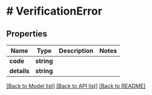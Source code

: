 # # VerificationError

## Properties

Name | Type | Description | Notes
------------ | ------------- | ------------- | -------------
**code** | **string** |  |
**details** | **string** |  |

[[Back to Model list]](../../README.md#models) [[Back to API list]](../../README.md#endpoints) [[Back to README]](../../README.md)
